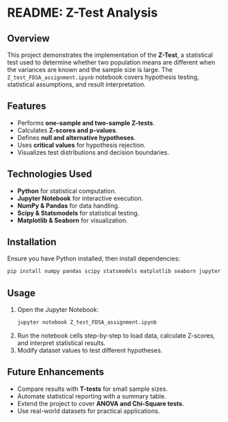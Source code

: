 # README: Z-Test Analysis

## Overview
This project demonstrates the implementation of the **Z-Test**, a statistical test used to determine whether two population means are different when the variances are known and the sample size is large. The `Z_test_FDSA_assignment.ipynb` notebook covers hypothesis testing, statistical assumptions, and result interpretation.

## Features
- Performs **one-sample and two-sample Z-tests**.
- Calculates **Z-scores and p-values**.
- Defines **null and alternative hypotheses**.
- Uses **critical values** for hypothesis rejection.
- Visualizes test distributions and decision boundaries.

## Technologies Used
- **Python** for statistical computation.
- **Jupyter Notebook** for interactive execution.
- **NumPy & Pandas** for data handling.
- **Scipy & Statsmodels** for statistical testing.
- **Matplotlib & Seaborn** for visualization.

## Installation
Ensure you have Python installed, then install dependencies:

```bash
pip install numpy pandas scipy statsmodels matplotlib seaborn jupyter
```

## Usage
1. Open the Jupyter Notebook:
   ```bash
   jupyter notebook Z_test_FDSA_assignment.ipynb
   ```
2. Run the notebook cells step-by-step to load data, calculate Z-scores, and interpret statistical results.
3. Modify dataset values to test different hypotheses.

## Future Enhancements
- Compare results with **T-tests** for small sample sizes.
- Automate statistical reporting with a summary table.
- Extend the project to cover **ANOVA and Chi-Square tests**.
- Use real-world datasets for practical applications.
